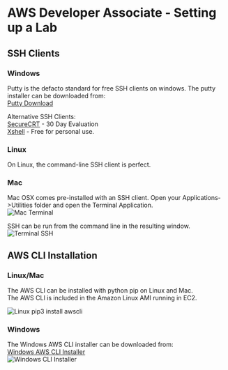 # AWS Developer Associate - Setting up a Lab


## SSH Clients  

### Windows
Putty is the defacto standard for free SSH clients on windows.  The putty installer can be downloaded from:  
[Putty Download](https://www.chiark.greenend.org.uk/~sgtatham/putty/latest.html)

Alternative SSH Clients:  
[SecureCRT](https://www.vandyke.com/products/securecrt/) - 30 Day Evaluation  
[Xshell](https://www.netsarang.com/en/xshell/) - Free for personal use.

### Linux
On Linux, the command-line SSH client is perfect.

### Mac
Mac OSX comes pre-installed with an SSH client.  Open your Applications->Utilities folder and open the Terminal Application.  
![Mac Terminal](https://bitbucket.org/awsdevguru/awsdevassoc/raw/cd3108e6d85d08f561136505f372f2728048a562/03._Setting_up_a_Lab/images/terminal_ssh.png)

SSH can be run from the command line in the resulting window.  
![Terminal SSH](https://bitbucket.org/awsdevguru/awsdevassoc/raw/cd3108e6d85d08f561136505f372f2728048a562/03._Setting_up_a_Lab/images/terminal_ssh.png)


## AWS CLI Installation

### Linux/Mac
The AWS CLI can be installed with python pip on Linux and Mac.  
The AWS CLI is included in the Amazon Linux AMI running in EC2.  

![Linux pip3 install awscli](https://bitbucket.org/awsdevguru/awsdevassoc/raw/7f8b55192218aedbf744fe16266d8ae447bf6724/03._Setting_up_a_Lab/images/pip3_install_awscli_linux.png)

### Windows
The Windows AWS CLI installer can be downloaded from:  
[Windows AWS CLI Installer](https://docs.aws.amazon.com/cli/latest/userguide/awscli-install-windows.html)  
![Windows CLI Installer](https://bitbucket.org/awsdevguru/awsdevassoc/raw/cd3108e6d85d08f561136505f372f2728048a562/03._Setting_up_a_Lab/images/windows_aws_cli_version.PNG)
